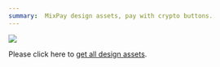 ```yaml
---
summary:  MixPay design assets, pay with crypto buttons.
---
```


![](https://mixpay.me/developers/images/design-assets.jpg)


Please click here to [get all design assets](https://mixpay.invisionapp.com/board/Y98062295C6GW4N).
